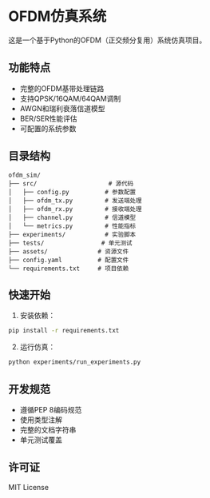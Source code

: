 # OFDM仿真系统

这是一个基于Python的OFDM（正交频分复用）系统仿真项目。

## 功能特点

- 完整的OFDM基带处理链路
- 支持QPSK/16QAM/64QAM调制
- AWGN和瑞利衰落信道模型
- BER/SER性能评估
- 可配置的系统参数

## 目录结构

```
ofdm_sim/
├── src/                    # 源代码
│   ├── config.py          # 参数配置
│   ├── ofdm_tx.py         # 发送端处理
│   ├── ofdm_rx.py         # 接收端处理
│   ├── channel.py         # 信道模型
│   └── metrics.py         # 性能指标
├── experiments/           # 实验脚本
├── tests/                # 单元测试
├── assets/              # 资源文件
├── config.yaml          # 配置文件
└── requirements.txt     # 项目依赖
```

## 快速开始

1. 安装依赖：
```bash
pip install -r requirements.txt
```

2. 运行仿真：
```bash
python experiments/run_experiments.py
```

## 开发规范

- 遵循PEP 8编码规范
- 使用类型注解
- 完整的文档字符串
- 单元测试覆盖

## 许可证

MIT License 